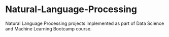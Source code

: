 # Natural-Language-Processing
Natural Language Processing projects implemented as part of Data Science and Machine Learning Bootcamp course.

